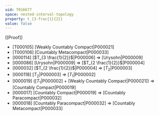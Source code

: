 ```yaml
---
uid: T016677
space: nested-interval-topology
property: t_{3-frac{1}{2}}
value: false
---
```

[[Proof]]

* [T000105] [Weakly Countably Compact|P000021]
* [T000106] [Countably Metacompact|P000033]
* [I000114] [$T_{3 \frac{1}{2}}$|P000006] => [Urysohn|P000009]
* [I000086] [Urysohn|P000009] => [$T_{2 \frac{1}{2}}$|P000004]
* [I000032] [$T_{2 \frac{1}{2}}$|P000004] => [$T_2$|P000003]
* [I000118] [$T_2$|P000003] => [$T_1$|P000002]
* [I000019] ([$T_1$|P000002] + [Weakly Countably Compact|P000021]) => [Countably Compact|P000019]
* [I000017] [Countably Compact|P000019] => [Countably Paracompact|P000032]
* [I000018] [Countably Paracompact|P000032] => [Countably Metacompact|P000033]

